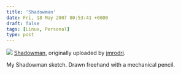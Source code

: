 ```yaml
---
title: 'Shadowman'
date: Fri, 18 May 2007 00:53:41 +0000
draft: false
tags: [Linux, Personal]
type: post
---
```


[![](http://farm1.static.flickr.com/207/502733441_7e6bb910a4.jpg)](http://www.flickr.com/photos/jmrodri/502733441/ "photo sharing") [Shadowman](http://www.flickr.com/photos/jmrodri/502733441/), originally uploaded by [jmrodri](http://www.flickr.com/people/jmrodri/).

My Shadowman sketch. Drawn freehand with a mechanical pencil.